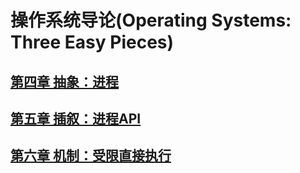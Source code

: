 # 操作系统导论(Operating Systems: Three Easy Pieces)


## [第四章 抽象：进程](https://github.com/dqxcj/Operating_Systems_Three_Easy_Pieces_answer/tree/main/chapter4/answer.md)

## [第五章 插叙：进程API](https://github.com/dqxcj/Operating_Systems_Three_Easy_Pieces_answer/tree/main/chapter5/answer.md)

## [第六章 机制：受限直接执行](https://github.com/dqxcj/Operating_Systems_Three_Easy_Pieces_answer/tree/main/chapter6/answer.md)